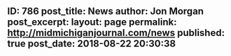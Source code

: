 ---
---
ID: 786
post_title: News
author: Jon Morgan
post_excerpt:
layout: page
permalink: http://midmichiganjournal.com/news
published: true
post_date: 2018-08-22 20:30:38
---